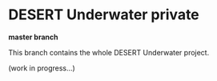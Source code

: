 DESERT Underwater private
=========================

**master branch**

This branch contains the whole DESERT Underwater project.

(work in progress...)

